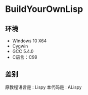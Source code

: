 # BuildYourOwnLisp
## 环境
* Windows 10 X64
* Cygwin
* GCC 5.4.0
* C语言：C99

## 差别
原教程语言是    : Lispy
本代码是        : ALispy
